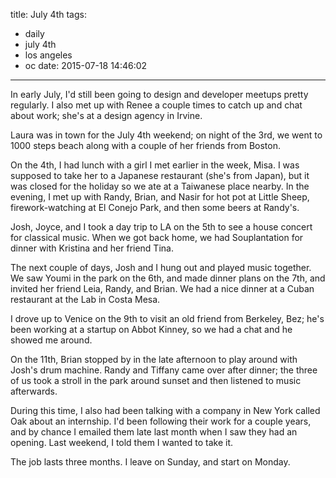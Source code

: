 title: July 4th
tags:
  - daily
  - july 4th
  - los angeles
  - oc
date: 2015-07-18 14:46:02
---



In early July, I'd still been going to design and developer meetups pretty regularly. I also met up with Renee a couple times to catch up and chat about work; she's at a design agency in Irvine.

Laura was in town for the July 4th weekend; on night of the 3rd, we went to 1000 steps beach along with a couple of her friends from Boston.

On the 4th, I had lunch with a girl I met earlier in the week, Misa. I was supposed to take her to a Japanese restaurant (she's from Japan), but it was closed for the holiday so we ate at a Taiwanese place nearby. In the evening, I met up with Randy, Brian, and Nasir for hot pot at Little Sheep, firework-watching at El Conejo Park, and then some beers at Randy's.

Josh, Joyce, and I took a day trip to LA on the 5th to see a house concert for classical music. When we got back home, we had Souplantation for dinner with Kristina and her friend Tina.

The next couple of days, Josh and I hung out and played music together. We saw Youmi in the park on the 6th, and made dinner plans on the 7th, and invited her friend Leia, Randy, and Brian. We had a nice dinner at a Cuban restaurant at the Lab in Costa Mesa.

I drove up to Venice on the 9th to visit an old friend from Berkeley, Bez; he's been working at a startup on Abbot Kinney, so we had a chat and he showed me around.

On the 11th, Brian stopped by in the late afternoon to play around with Josh's drum machine. Randy and Tiffany came over after dinner; the three of us took a stroll in the park around sunset and then listened to music afterwards.

During this time, I also had been talking with a company in New York called Oak about an internship. I'd been following their work for a couple years, and by chance I emailed them late last month when I saw they had an opening. Last weekend, I told them I wanted to take it.

The job lasts three months. I leave on Sunday, and start on Monday.
